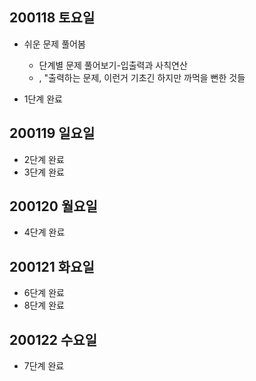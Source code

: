 ## 200118 토요일

* 쉬운 문제 풀어봄
	* 단계별 문제 풀어보기-입출력과 사칙연산
	* \, "출력하는 문제, 이런거 기초긴 하지만 까먹을 뻔한 것들

* 1단계 완료

## 200119 일요일

* 2단계 완료
* 3단계 완료
	
## 200120 월요일

* 4단계 완료

## 200121 화요일

* 6단계 완료
* 8단계 완료

## 200122 수요일

* 7단계 완료
